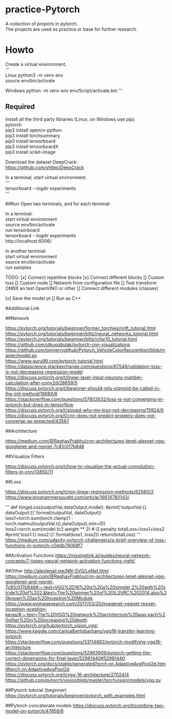 # practice-Pytorch  
A collection of projects in pytorch.  
The projects are used as practice or base for further research.  

# Howto
Create a virtual environment.  
'''  
Linux
python3 -m venv env  
source env/bin/activate

Windows
python -m venv env
env/Script/activate.bin
'''  

## Required
Install all the third party libraries (Linux, on Windows use pip).  
  pytorch  
  pip3 install opencv-python  
  pip3 install torchsummary  
  pip3 install tensorboard  
  pip3 install tensorboardX  
  pip3 install scikit-image   

Download the dataset DeepCrack:  
https://github.com/yhlleo/DeepCrack  

In a terminal, start virtual environment.  
'''  
tensorboard --logdir experiments  
'''  

##Run
Open two terminals, and for each terminal:  

In a terminal:  
start virtual environment  
source env/bin/activate  
run tensorboard  
tensorboard --logdir experiments  
http://localhost:6006/  
 
In another terminal:  
start virtual environment  
source env/bin/activate  
run samples  

TODO:
 [x] Connect repetitive blocks
 [x] Connect different blocks
 [] Custom loss
 [] Custom node
 [] Network from configuration file
 [] Test transform ONNX an test OpenVINO or other
 [] Connect different modules (classes)

 [x] Save the model pt
 [] Run as C++

#Additional Link

##Network

https://pytorch.org/tutorials/beginner/former_torchies/nnft_tutorial.html  
https://pytorch.org/tutorials/beginner/blitz/neural_networks_tutorial.html  
https://pytorch.org/tutorials/beginner/blitz/cifar10_tutorial.html  
https://github.com/utkuozbulak/pytorch-cnn-visualizations  
https://github.com/tomjerrygithub/Pytorch_VehicleColorRecognition/blob/master/model.py  
https://www.guru99.com/pytorch-tutorial.html  
https://datascience.stackexchange.com/questions/67549/validation-loss-is-not-decreasing-regression-model  
https://discuss.pytorch.org/t/linear-layer-input-neurons-number-calculation-after-conv2d/28659/5  
https://discuss.pytorch.org/t/beginner-should-relu-sigmoid-be-called-in-the-init-method/18689/6  
https://stackoverflow.com/questions/57802632/loss-is-not-converging-in-pytorch-but-does-in-tensorflow  
https://discuss.pytorch.org/t/sloved-why-my-loss-not-decreasing/15924/6  
https://discuss.pytorch.org/t/cnn-does-not-predict-properly-does-not-converge-as-expected/43567  

##Architecture

https://medium.com/@RaghavPrabhu/cnn-architectures-lenet-alexnet-vgg-googlenet-and-resnet-7c81c017b848  

##Visualize Filters

https://discuss.pytorch.org/t/how-to-visualize-the-actual-convolution-filters-in-cnn/13850/11  

##Loss

https://discuss.pytorch.org/t/non-linear-regression-methods/62060/2  
https://www.programmersought.com/article/16614780143/  

'''
def hingeLoss(outputVal,dataOutput,model):
    #print('outputVal:{} dataOutput:{}'.format(outputVal, dataOutput))
    loss1=torch.sum(torch.clamp(1 - torch.matmul(outputVal.t(),dataOutput),min=0))
    loss2=torch.sum(model.fc2.weight ** 2)  # l2 penalty
    totalLoss=loss1+loss2
    #print('loss1:{} loss2:{}'.format(loss1, loss2))
    return(totalLoss)
'''
https://medium.com/udacity-pytorch-challengers/a-brief-overview-of-loss-functions-in-pytorch-c0ddb78068f7  

##Activation Functions
https://missinglink.ai/guides/neural-network-concepts/7-types-neural-network-activation-functions-right/  

##Other
http://alexlenail.me/NN-SVG/LeNet.html  
https://medium.com/@RaghavPrabhu/cnn-architectures-lenet-alexnet-vgg-googlenet-and-resnet-7c81c017b848#:~:text=VGG%2D16%20is%20a%20simpler,2%20with%20stride%20of%202.&text=The%20winner%20of%20ILSVRC%202014,also%20known%20as%20Inception%20Module.  
https://www.pyimagesearch.com/2017/03/20/imagenet-vggnet-resnet-inception-xception-keras/#:~:text=The%20VGG%20network%20architecture%20was,each%20other%20in%20increasing%20depth.  
https://pytorch.org/hub/pytorch_vision_vgg/  
https://www.kaggle.com/carloalbertobarbano/vgg16-transfer-learning-pytorch  
https://stackoverflow.com/questions/53114882/pytorch-modifying-vgg16-architecture  
https://stackoverflow.com/questions/52963909/pytorch-getting-the-correct-dimensions-for-final-layer/52981440#52981440  
https://pytorch.org/docs/stable/generated/torch.nn.AdaptiveAvgPool2d.html#torch.nn.AdaptiveAvgPool2d  
https://discuss.pytorch.org/t/vgg-16-architecture/27024/4  
https://github.com/pytorch/vision/blob/master/torchvision/models/vgg.py  

##Pytorch tutorial (beginner)
https://pytorch.org/tutorials/beginner/pytorch_with_examples.html  

##Pytorch concatenate models
https://discuss.pytorch.org/t/combine-two-model-on-pytorch/47858/6  
